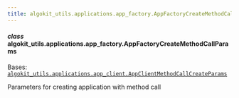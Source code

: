 ```yaml
---
title: algokit_utils.applications.app_factory.AppFactoryCreateMethodCallParams
---
```


#### _class_ algokit_utils.applications.app_factory.AppFactoryCreateMethodCallParams

Bases: [`algokit_utils.applications.app_client.AppClientMethodCallCreateParams`](/reference/algokit-utils-py/api/applications/app_client/appclientmethodcallcreateparams/#algokit_utils.applications.app_client.AppClientMethodCallCreateParams)

Parameters for creating application with method call
